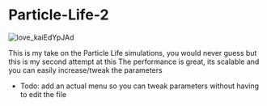 # Particle-Life-2
![love_kaiEdYpJAd](https://user-images.githubusercontent.com/24467262/216839570-b3af147f-9531-4ad2-b576-da71d6bbf007.png)

This is my take on the Particle Life simulations, you would never guess but this is my second attempt at this
The performance is great, its scalable and you can easily increase/tweak the parameters

- Todo:
  add an actual menu so you can tweak parameters without having to edit the file
